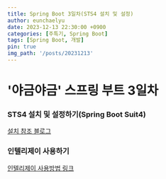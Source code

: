 ```yaml
---
title: Spring Boot 3일차(STS4 설치 및 설정)
author: eunchaelyu
date: 2023-12-13 22:30:00 +0900
categories: [주특기, Spring Boot]
tags: [Spring Boot, 개발]
pin: true
img_path: '/posts/20231213'
---
```


# '야금야금' 스프링 부트 3일차

### STS4 설치 및 설정하기(Spring Boot Suit4)
[설치 참조 블로그](https://kjchoi.co.kr/17)

### 인텔리제이 사용하기 
[인텔리제이 사용방법 링크](https://wikidocs.net/164891)






